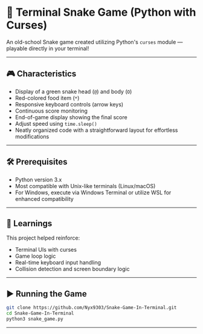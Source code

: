 # 🐍 Terminal Snake Game (Python with Curses)

An old-school Snake game created utilizing Python's `curses` module — playable directly in your terminal!

---

## 🎮 Characteristics

- Display of a green snake head (`@`) and body (`O`)  
- Red-colored food item (`*`)  
- Responsive keyboard controls (arrow keys)  
- Continuous score monitoring  
- End-of-game display showing the final score  
- Adjust speed using `time.sleep()`  
- Neatly organized code with a straightforward layout for effortless modifications

---

## 🛠️ Prerequisites

- Python version 3.x
- Most compatible with Unix-like terminals (Linux/macOS)
- For Windows, execute via Windows Terminal or utilize WSL for enhanced compatibility

---

## 🧠 Learnings
This project helped reinforce:
- Terminal UIs with curses
- Game loop logic
- Real-time keyboard input handling
- Collision detection and screen boundary logic

---

## ▶️ Running the Game

```bash
git clone https://github.com/Nyx9303/Snake-Game-In-Terminal.git
cd Snake-Game-In-Terminal
python3 snake_game.py
```

---


